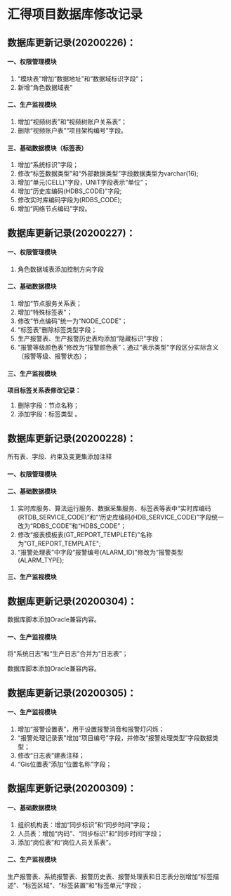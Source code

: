 # 汇得项目数据库修改记录

## 数据库更新记录(20200226)：

#### 一、权限管理模块

1. “模块表”增加“数据地址”和“数据域标识字段”；
2. 新增“角色数据域表”

#### 二、生产监视模块

1. 增加“视频树表”和“视频树账户关系表”；
2. 删除“视频账户表”“项目架构编号”字段。

#### 三、基础数据模块（标签表）

1. 增加“系统标识”字段；
2. 修改“标签数据类型”和“外部数据类型”字段数据类型为varchar(16);
3. 增加“单元(CELL)”字段，UNIT字段表示“单位”；
4. 增加“历史库编码(HDBS_CODE)”字段;
5. 修改实时库编码字段为(RDBS_CODE);
6. 增加“网络节点编码”字段。

## 数据库更新记录(20200227)：

#### 一、权限管理模块

1. 角色数据域表添加控制方向字段

#### 二、基础数据模块

1. 增加“节点服务关系表；
2. 增加“特殊标签表”；
3. 修改“节点编码”统一为“NODE_CODE”；
4. “标签表”删除标签类型字段；
5. 生产报警表、生产报警历史表均添加“隐藏标识”字段；
6. “报警等级颜色表”修改为“报警颜色表”；通过“表示类型"字段区分实际含义（报警等级、报警状态）；

#### 三、生产监视模块

**项目标签关系表修改记录：**

1. 删除字段：节点名称；
2. 添加字段：标签类型 。

## 数据库更新记录(20200228)：

所有表、字段、约束及变更集添加注释

#### 一、权限管理模块

#### 二、基础数据模块

1. 实时库服务、算法运行服务、数据采集服务、标签表等表中“实时库编码(RTDB_SERVICE_CODE)”和“‘历史库编码(HDB_SERVICE_CODE)”字段统一改为“RDBS_CODE”和“HDBS_CODE”；
2. 修改“报表模板表(GT_REPORT_TEMPLETE)”名称为"GT_REPORT_TEMPLATE";
3. “报警处理表”中字段“报警编号(ALARM_ID)”修改为“报警类型(ALARM_TYPE);

#### 三、生产监视模块

## 数据库更新记录(20200304)：

数据库脚本添加Oracle兼容内容。

#### 一、生产监视模块

将“系统日志”和“生产日志”合并为“日志表”；

数据库脚本添加Oracle兼容内容。

## 数据库更新记录(20200305)：

#### 一、生产监视模块

1. 增加“报警设置表”，用于设置报警消音和报警灯闪烁；
2. “报警处理记录表”增加“项目编号”字段，并修改“报警处理类型”字段数据类型；
3. 修改“日志表”建表注释；
4. “Gis位置表”添加“位置名称”字段；

## 数据库更新记录(20200309)：

#### 一、基础数据模块

1. 组织机构表：增加“同步标识”和“同步时间”字段；
2. 人员表：增加“内码”、“同步标识”和“同步时间”字段；
3. 添加“岗位表”和“岗位人员关系表”。

#### 二、生产监视模块

生产报警表、系统报警表、报警历史表、报警处理表和日志表分别增加“标签描述”、“标签区域”、“标签装置”和“标签单元”字段；
